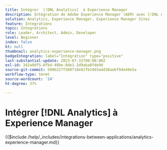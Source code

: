 ```yaml
---
title: Intégrer  [!DNL Analytics]  à Experience Manager 
description: Intégration de Adobe Experience Manager (AEM) avec [!DNL Analytics] pour suivre et analyser le comportement des utilisateurs sur votre site web.
solution: Analytics, Experience Manager, Experience Manager Sites
feature: Integrations
topic: Integrations
role: Leader, Architect, Admin, Developer
level: Beginner
index: false
kt: null
thumbnail: analytics-experience-manager.png
badgeIntegration: label="Intégration" type="positive"
last-substantial-update: 2023-07-31T00:00:00Z
exl-id: 342a9df5-6fbd-40be-8de1-2d9aba8fde9d
source-git-commit: 509b227f360718e81fb19d3a4d30aebf9de49e5a
workflow-type: tm+mt
source-wordcount: '24'
ht-degree: 37%

---
```


# Intégrer [!DNL Analytics] à Experience Manager 

{{$include /help/_includes/integrations-between-applications/analytics-experience-manager.md}}
